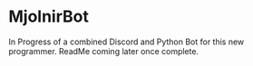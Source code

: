 # MjolnirBot
In Progress of a combined Discord and Python Bot for this new programmer.
ReadMe coming later once complete.
